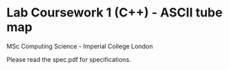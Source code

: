 # Lab Coursework 1 (C++) - ASCII tube map
MSc Computing Science - Imperial College London

Please read the spec.pdf for specifications.